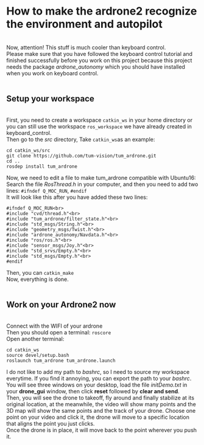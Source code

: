 How to make the ardrone2 recognize the environment and autopilot
=
<br> Now, attention! This stuff is much cooler than keyboard control.
<br> Please make sure that you have followed the keyboard control tutorial and finished successfully before you work on this project because
 this project needs the package _ardrone_autonomy_ which you should have installed when you work on keyboard control.
<br>
<br>

Setup your workspace
--
<br> First, you need to create a workspace `catkin_ws` in your home directory or you can still use the workspace `ros_workspace` we have already created in keyboard_control. 
<br> Then go to the _src_ directory, Take `catkin_ws`as an example:
```
cd catkin_ws/src
git clone https://github.com/tum-vision/tum_ardrone.git
cd ..
rosdep install tum_ardrone
```
 Now, we need to edit a file to make tum_ardrone compatible with Ubuntu16:
<br> Search the file _RosThread.h_ in your computer, and then you need to add two lines: `#ifndef Q_MOC_RUN`, `#endif`
<br> It will look like this after you have added these two lines:
```
#ifndef Q_MOC_RUN<br>
#include "cvd/thread.h"<br>
#include "tum_ardrone/filter_state.h"<br>
#include "std_msgs/String.h"<br>
#include "geometry_msgs/Twist.h"<br>
#include "ardrone_autonomy/Navdata.h"<br>
#include "ros/ros.h"<br>
#include "sensor_msgs/Joy.h"<br>
#include "std_srvs/Empty.h"<br>
#include "std_msgs/Empty.h"<br>
#endif
```
Then, you can `catkin_make`
<br> Now, everything is done.
 <br>
 <br>
 
 Work on your Ardrone2 now
 ------
<br> Connect with the WIFI of your ardrone
 <br> Then you should open a terminal: `roscore`
 <br> Open another terminal:
 ```
cd catkin_ws
source devel/setup.bash
roslaunch tum_ardrone tum_ardrone.launch
```
 I do not like to add my path to _bashrc_, so I need to source my workspace everytime. If you find it annoying, you can export the path to your _bashrc_.
<br>  You will see three windows on your desktop, load the file _initDemo.txt_ in your **drone_gui** window, then click **reset** followed
by **clear and send**.
<br> Then, you will see the drone to takeoff, fly around and finally stabilize at its original location, at the meanwhile, the video will show many points and the 3D map will show the same points and the track of your drone. Choose one point on your video and click it, the drone will move to a specific location that aligns the point you just clicks.
<br> Once the drone is in place, it will move back to the point wherever you push it. 
